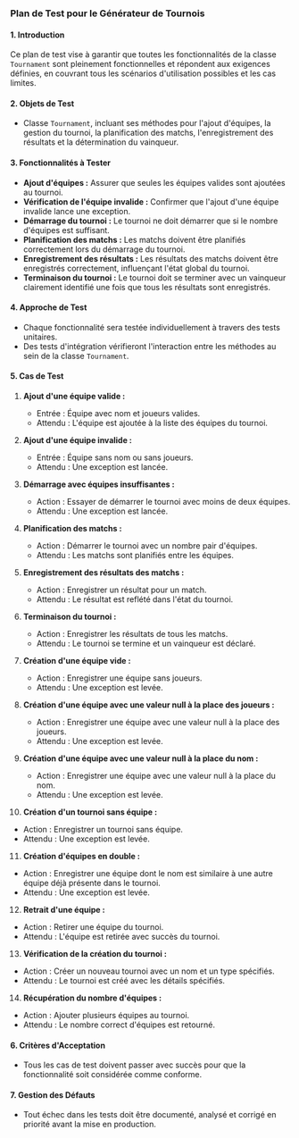 ### Plan de Test pour le Générateur de Tournois

#### 1. Introduction
Ce plan de test vise à garantir que toutes les fonctionnalités de la classe `Tournament` sont pleinement fonctionnelles et répondent aux exigences définies, en couvrant tous les scénarios d'utilisation possibles et les cas limites.

#### 2. Objets de Test
- Classe `Tournament`, incluant ses méthodes pour l'ajout d'équipes, la gestion du tournoi, la planification des matchs, l'enregistrement des résultats et la détermination du vainqueur.

#### 3. Fonctionnalités à Tester
- **Ajout d'équipes :** Assurer que seules les équipes valides sont ajoutées au tournoi.
- **Vérification de l'équipe invalide :** Confirmer que l'ajout d'une équipe invalide lance une exception.
- **Démarrage du tournoi :** Le tournoi ne doit démarrer que si le nombre d'équipes est suffisant.
- **Planification des matchs :** Les matchs doivent être planifiés correctement lors du démarrage du tournoi.
- **Enregistrement des résultats :** Les résultats des matchs doivent être enregistrés correctement, influençant l'état global du tournoi.
- **Terminaison du tournoi :** Le tournoi doit se terminer avec un vainqueur clairement identifié une fois que tous les résultats sont enregistrés.

#### 4. Approche de Test
- Chaque fonctionnalité sera testée individuellement à travers des tests unitaires.
- Des tests d'intégration vérifieront l'interaction entre les méthodes au sein de la classe `Tournament`.

#### 5. Cas de Test
1. **Ajout d'une équipe valide :**
   - Entrée : Équipe avec nom et joueurs valides.
   - Attendu : L'équipe est ajoutée à la liste des équipes du tournoi.

2. **Ajout d'une équipe invalide :**
   - Entrée : Équipe sans nom ou sans joueurs.
   - Attendu : Une exception est lancée.

3. **Démarrage avec équipes insuffisantes :**
   - Action : Essayer de démarrer le tournoi avec moins de deux équipes.
   - Attendu : Une exception est lancée.

4. **Planification des matchs :**
   - Action : Démarrer le tournoi avec un nombre pair d'équipes.
   - Attendu : Les matchs sont planifiés entre les équipes.

5. **Enregistrement des résultats des matchs :**
   - Action : Enregistrer un résultat pour un match.
   - Attendu : Le résultat est reflété dans l'état du tournoi.

6. **Terminaison du tournoi :**
   - Action : Enregistrer les résultats de tous les matchs.
   - Attendu : Le tournoi se termine et un vainqueur est déclaré.

7. **Création d'une équipe vide :**
   - Action : Enregistrer une équipe sans joueurs.
   - Attendu : Une exception est levée.

8. **Création d'une équipe avec une valeur null à la place des joueurs :**
   - Action : Enregistrer une équipe avec une valeur null à la place des joueurs.
   - Attendu : Une exception est levée.

9. **Création d'une équipe avec une valeur null à la place du nom :**
   - Action : Enregistrer une équipe avec une valeur null à la place du nom.
   - Attendu : Une exception est levée.

10. **Création d'un tournoi sans équipe :**
   - Action : Enregistrer un tournoi sans équipe.
   - Attendu : Une exception est levée.

11. **Création d'équipes en double :**
   - Action : Enregistrer une équipe dont le nom est similaire à une autre équipe déjà présente dans le tournoi.
   - Attendu : Une exception est levée.

12. **Retrait d'une équipe :**
   - Action : Retirer une équipe du tournoi.
   - Attendu : L'équipe est retirée avec succès du tournoi.

13. **Vérification de la création du tournoi :**
   - Action : Créer un nouveau tournoi avec un nom et un type spécifiés.
   - Attendu : Le tournoi est créé avec les détails spécifiés.

14. **Récupération du nombre d'équipes :**
   - Action : Ajouter plusieurs équipes au tournoi.
   - Attendu : Le nombre correct d'équipes est retourné.

#### 6. Critères d'Acceptation
- Tous les cas de test doivent passer avec succès pour que la fonctionnalité soit considérée comme conforme.

#### 7. Gestion des Défauts
- Tout échec dans les tests doit être documenté, analysé et corrigé en priorité avant la mise en production.